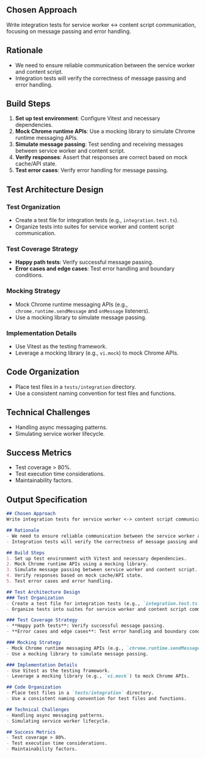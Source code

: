 ## Chosen Approach

Write integration tests for service worker <-> content script communication, focusing on message passing and error handling.

## Rationale

- We need to ensure reliable communication between the service worker and content script.
- Integration tests will verify the correctness of message passing and error handling.

## Build Steps

1. **Set up test environment**: Configure Vitest and necessary dependencies.
2. **Mock Chrome runtime APIs**: Use a mocking library to simulate Chrome runtime messaging APIs.
3. **Simulate message passing**: Test sending and receiving messages between service worker and content script.
4. **Verify responses**: Assert that responses are correct based on mock cache/API state.
5. **Test error cases**: Verify error handling for message passing.

## Test Architecture Design

### Test Organization

- Create a test file for integration tests (e.g., `integration.test.ts`).
- Organize tests into suites for service worker and content script communication.

### Test Coverage Strategy

- **Happy path tests**: Verify successful message passing.
- **Error cases and edge cases**: Test error handling and boundary conditions.

### Mocking Strategy

- Mock Chrome runtime messaging APIs (e.g., `chrome.runtime.sendMessage` and `onMessage` listeners).
- Use a mocking library to simulate message passing.

### Implementation Details

- Use Vitest as the testing framework.
- Leverage a mocking library (e.g., `vi.mock`) to mock Chrome APIs.

## Code Organization

- Place test files in a `tests/integration` directory.
- Use a consistent naming convention for test files and functions.

## Technical Challenges

- Handling async messaging patterns.
- Simulating service worker lifecycle.

## Success Metrics

- Test coverage > 80%.
- Test execution time considerations.
- Maintainability factors.

## Output Specification

```markdown
## Chosen Approach
Write integration tests for service worker <-> content script communication, focusing on message passing and error handling.

## Rationale
- We need to ensure reliable communication between the service worker and content script.
- Integration tests will verify the correctness of message passing and error handling.

## Build Steps
1. Set up test environment with Vitest and necessary dependencies.
2. Mock Chrome runtime APIs using a mocking library.
3. Simulate message passing between service worker and content script.
4. Verify responses based on mock cache/API state.
5. Test error cases and error handling.

## Test Architecture Design
### Test Organization
- Create a test file for integration tests (e.g., `integration.test.ts`).
- Organize tests into suites for service worker and content script communication.

### Test Coverage Strategy
- **Happy path tests**: Verify successful message passing.
- **Error cases and edge cases**: Test error handling and boundary conditions.

### Mocking Strategy
- Mock Chrome runtime messaging APIs (e.g., `chrome.runtime.sendMessage` and `onMessage` listeners).
- Use a mocking library to simulate message passing.

### Implementation Details
- Use Vitest as the testing framework.
- Leverage a mocking library (e.g., `vi.mock`) to mock Chrome APIs.

## Code Organization
- Place test files in a `tests/integration` directory.
- Use a consistent naming convention for test files and functions.

## Technical Challenges
- Handling async messaging patterns.
- Simulating service worker lifecycle.

## Success Metrics
- Test coverage > 80%.
- Test execution time considerations.
- Maintainability factors.
```